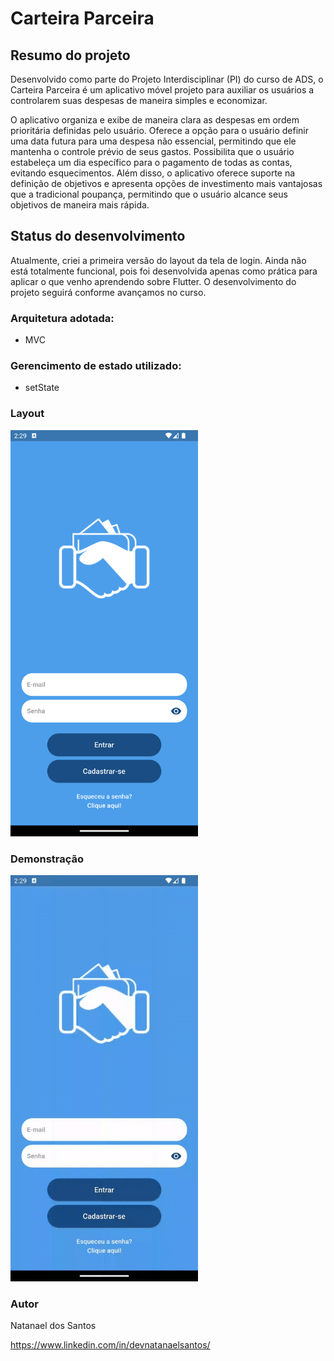 # Carteira Parceira

## Resumo do projeto
Desenvolvido como parte do Projeto Interdisciplinar (PI) do curso de ADS, o Carteira Parceira é um aplicativo móvel projeto para auxiliar os usuários a controlarem suas despesas de maneira simples e economizar.

O aplicativo organiza e exibe de maneira clara as despesas em ordem prioritária definidas pelo usuário. Oferece a opção para o usuário definir uma data futura para uma despesa não essencial, permitindo que ele mantenha o controle prévio de seus gastos. Possibilita que o usuário estabeleça um dia específico para o pagamento de todas as contas, evitando esquecimentos. Além disso, o aplicativo oferece suporte na definição de objetivos e apresenta opções de investimento mais vantajosas que a tradicional poupança, permitindo que o usuário alcance seus objetivos de maneira mais rápida.

## Status do desenvolvimento
Atualmente, criei a primeira versão do layout da tela de login. Ainda não está totalmente funcional, pois foi desenvolvida apenas como prática para aplicar o que venho aprendendo sobre Flutter. O desenvolvimento do projeto seguirá conforme avançamos no curso.

### Arquitetura adotada:
- MVC

### Gerencimento de estado utilizado:
- setState

### Layout
<img src="https://github.com/devnatanaelsantos/assets/blob/main/login1.png" width=300 height='650'>

### Demonstração
<img src="https://github.com/devnatanaelsantos/assets/blob/main/login_gif.gif" width=300 height='650'>

### Autor
Natanael dos Santos

https://www.linkedin.com/in/devnatanaelsantos/ 


